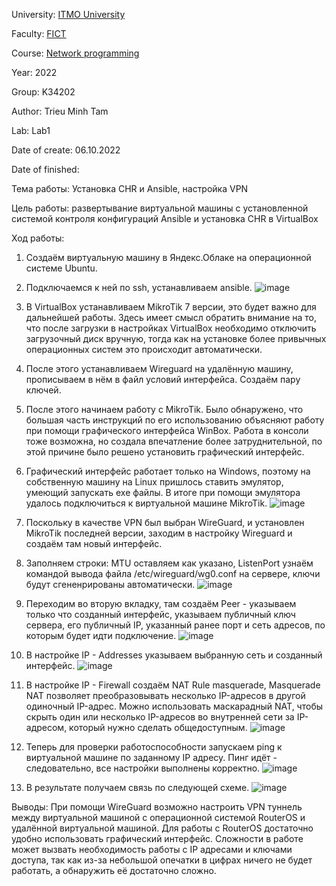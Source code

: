 University: [ITMO University](https://itmo.ru/ru/)

Faculty: [FICT](https://fict.itmo.ru)

Course: [Network programming](https://github.com/itmo-ict-faculty/network-programming)

Year: 2022

Group: K34202

Author: Trieu Minh Tam

Lab: Lab1

Date of create: 06.10.2022

Date of finished: 


Тема работы: Установка CHR и Ansible, настройка VPN

Цель работы: развертывание виртуальной машины с установленной системой контроля конфигураций Ansible и установка CHR в VirtualBox


Ход работы:
1. Создаём виртуальную машину в Яндекс.Облаке на операционной системе Ubuntu.

2. Подключаемся к ней по ssh, устанавливаем ansible.
![image](https://user-images.githubusercontent.com/87965299/194329321-c4d229b0-4aff-4c40-992f-e1be83411380.png)

3. В VirtualBox устанавливаем MikroTik 7 версии, это будет важно для дальнейшей работы. Здесь имеет смысл обратить внимание на то, что после загрузки в настройках VirtualBox необходимо отключить загрузочный диск вручную, тогда как на установке более привычных операционных систем это происходит автоматически.

4. После этого устанавливаем Wireguard на удалённую машину, прописываем в нём в файл условий интерфейса. Создаём пару ключей.

5. После этого начинаем работу с MikroTik. Было обнаружено, что большая часть инструкций по его использованию объясняют работу при помощи графического интерфейса WinBox. Работа в консоли тоже возможна, но создала впечатление более затруднительной, по этой причине было решено установить графический интерфейс.

6. Графический интерфейс работает только на Windows, поэтому на собственную машину на Linux пришлось ставить эмулятор, умеющий запускать exe файлы. В итоге при помощи эмулятора удалось подключиться к виртуальной машине MikroTik.
![image](https://user-images.githubusercontent.com/87965299/194329653-581d378e-e6eb-41ea-92e2-c30d24678d23.png)

7. Поскольку в качестве VPN был выбран WireGuard, и установлен MikroTik последней версии, заходим в настройку Wireguard и создаём там новый интерфейс.
8. Заполняем строки: MTU оставляем как указано, ListenPort узнаём командой вывода файла /etc/wireguard/wg0.conf на сервере, ключи будут сгененрированы автоматически.
![image](https://user-images.githubusercontent.com/87965299/194329752-f6ecd5e5-fd5d-44b9-877e-5ef3884ae3c6.png)

9. Переходим во вторую вкладку, там создаём Peer - указываем только что созданный интерфейс, указываем публичный ключ сервера, его публичный IP, указанный ранее порт и сеть адресов, по которым будет идти подключение.
![image](https://user-images.githubusercontent.com/87965299/194329996-06ae7b5e-d0b4-47ad-bffd-d4d170be1eca.png)

10. В настройке IP - Addresses указываем выбранную сеть и созданный интерфейс.
![image](https://user-images.githubusercontent.com/87965299/194330079-266e0da3-82d1-420c-b1ce-3c80690294a9.png)

11. В настройке IP - Firewall создаём NAT Rule masquerade, Masquerade NAT позволяет преобразовывать несколько IP-адресов в другой одиночный IP-адрес. Можно использовать маскарадный NAT, чтобы скрыть один или несколько IP-адресов во внутренней сети за IP-адресом, который нужно сделать общедоступным.
![image](https://user-images.githubusercontent.com/87965299/194330146-4f021507-eb4f-4f96-92ff-e0a7a6b3e37a.png)

12. Теперь для проверки работоспособности запускаем ping к виртуальной машине по заданному IP адресу. Пинг идёт - следовательно, все настройки выполнены корректно.
![image](https://user-images.githubusercontent.com/87965299/194330173-8a054f3d-b831-4562-963e-b7f1aa765236.png)

13. В результате получаем связь по следующей схеме.
![image](https://user-images.githubusercontent.com/87965299/194330244-9b3d3869-7d0a-4e53-970e-fcb69634be3f.png)

Выводы: При помощи WireGuard возможно настроить VPN туннель между виртуальной машиной с операционной системой RouterOS и удалённой виртуальной машиной. Для работы с RouterOS достаточно удобно использовать графический интерфейс. Сложности в работе может вызвать необходимость работы с IP адресами и ключами доступа, так как из-за небольшой опечатки в цифрах ничего не будет работать, а обнаружить её достаточно сложно.
